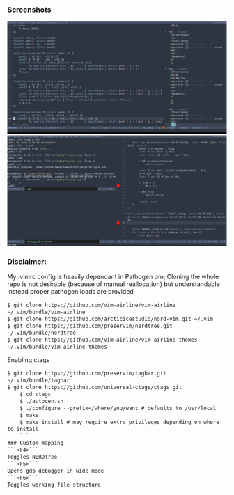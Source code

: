 ### Screenshots

![1](1.png)
![2](2.png)

### Disclaimer: 
My .vimrc config is heavily dependant in Pathogen pm; Cloning the whole repo is not desirable (because of manual reallocation) but understandable 
instead proper pathogen loads are provided 

```
$ git clone https://github.com/vim-airline/vim-airline ~/.vim/bundle/vim-airline
$ git clone https://github.com/arcticicestudio/nord-vim.git ~/.vim
$ git clone https://github.com/preservim/nerdtree.git ~/.vim/bundle/nerdtree
$ git clone https://github.com/vim-airline/vim-airline-themes ~/.vim/bundle/vim-airline-themes

```

Enabling ctags

```
$ git clone https://github.com/preservim/tagbar.git ~/.vim/bundle/tagbar
$ git clone https://github.com/universal-ctags/ctags.git
    $ cd ctags
    $ ./autogen.sh
    $ ./configure --prefix=/where/you/want # defaults to /usr/local
    $ make
    $ make install # may require extra privileges depending on where to install
    ```
### Custom mapping
```<F4>```
Toggles NERDTree
```<F5>```
Opens gdb debugger in wide mode
```<F6>```
Toggles working file structure


